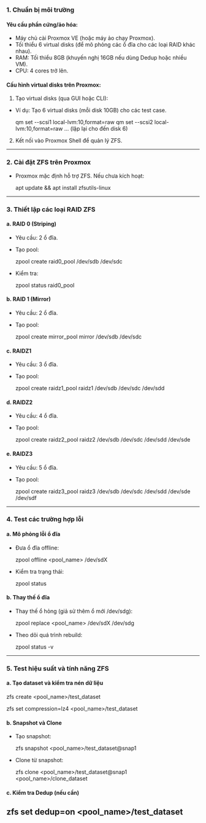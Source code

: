 ### 1. Chuẩn bị môi trường
#### Yêu cầu phần cứng/ảo hóa:
- Máy chủ cài Proxmox VE (hoặc máy ảo chạy Proxmox).
- Tối thiểu 6 virtual disks (để mô phỏng các ổ đĩa cho các loại RAID khác nhau).
- RAM: Tối thiểu 8GB (khuyến nghị 16GB nếu dùng Dedup hoặc nhiều VM).
- CPU: 4 cores trở lên.

#### Cấu hình virtual disks trên Proxmox:
1. Tạo virtual disks (qua GUI hoặc CLI):
  - Ví dụ: Tạo 6 virtual disks (mỗi disk 10GB) cho các test case.
  
    qm set <VMID> --scsi1 local-lvm:10,format=raw
    qm set <VMID> --scsi2 local-lvm:10,format=raw
   ... (lặp lại cho đến disk 6)
   
2. Kết nối vào Proxmox Shell để quản lý ZFS.

---

### 2. Cài đặt ZFS trên Proxmox
  - Proxmox mặc định hỗ trợ ZFS. Nếu chưa kích hoạt:
 
    apt update && apt install zfsutils-linux
  
---

### 3. Thiết lập các loại RAID ZFS
#### a. RAID 0 (Striping)
- Yêu cầu: 2 ổ đĩa.
- Tạo pool:
 
    zpool create raid0_pool /dev/sdb /dev/sdc
  
- Kiểm tra:
 
    zpool status raid0_pool
  
#### b. RAID 1 (Mirror)
- Yêu cầu: 2 ổ đĩa.
- Tạo pool:
 
    zpool create mirror_pool mirror /dev/sdb /dev/sdc
  
#### c. RAIDZ1
- Yêu cầu: 3 ổ đĩa.
- Tạo pool:
 
    zpool create raidz1_pool raidz1 /dev/sdb /dev/sdc /dev/sdd
  
#### d. RAIDZ2
- Yêu cầu: 4 ổ đĩa.
- Tạo pool:
 
    zpool create raidz2_pool raidz2 /dev/sdb /dev/sdc /dev/sdd /dev/sde
  
#### e. RAIDZ3
- Yêu cầu: 5 ổ đĩa.
- Tạo pool:
 
    zpool create raidz3_pool raidz3 /dev/sdb /dev/sdc /dev/sdd /dev/sde /dev/sdf
  
---

### 4. Test các trường hợp lỗi
#### a. Mô phỏng lỗi ổ đĩa
- Đưa ổ đĩa offline:
 
    zpool offline <pool_name> /dev/sdX
  
- Kiểm tra trạng thái:
 
    zpool status
  
#### b. Thay thế ổ đĩa
- Thay thế ổ hỏng (giả sử thêm ổ mới /dev/sdg):
 
    zpool replace <pool_name> /dev/sdX /dev/sdg
  
- Theo dõi quá trình rebuild:
 
    zpool status -v
  
---

### 5. Test hiệu suất và tính năng ZFS
#### a. Tạo dataset và kiểm tra nén dữ liệu

  zfs create <pool_name>/test_dataset

  zfs set compression=lz4 <pool_name>/test_dataset

#### b. Snapshot và Clone
- Tạo snapshot:
 
    zfs snapshot <pool_name>/test_dataset@snap1
  
- Clone từ snapshot:
 
    zfs clone <pool_name>/test_dataset@snap1 <pool_name>/clone_dataset
  
#### c. Kiểm tra Dedup (nếu cần)    
  zfs set dedup=on <pool_name>/test_dataset
---


